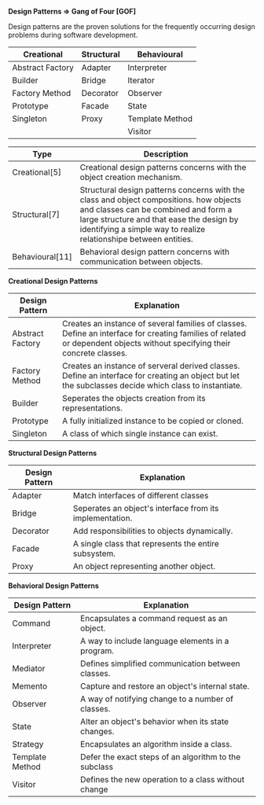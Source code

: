 **Design Patterns => Gang of Four [GOF]**

  Design patterns are the proven solutions for the frequently occurring design problems during software development.
  
  |Creational|Structural|Behavioural|
  |--------|--------|--------|
  |Abstract Factory|Adapter|Interpreter|
  |Builder|Bridge|Iterator|
  |Factory Method|Decorator|Observer|
  |Prototype|Facade|State|
  |Singleton|Proxy|Template Method|
  |||Visitor|
  
  |Type|Description|
  |-----|------|
  |Creational[5]|Creational design patterns concerns with the object creation mechanism.|
  |Structural[7]|Structural design patterns concerns with the class and object compositions. how objects and classes can be combined and form a large structure and that ease the design by identifying a simple way to realize relationshipe between entities.|
  |Behavioural[11]|Behavioral design pattern concerns with communication between objects.|
  
  **Creational Design Patterns**
  
 | **Design Pattern**| **Explanation**|
 |-----------------|------------------------------------------|
 |Abstract Factory|Creates an instance of several families of classes. Define an interface for creating families of related or dependent objects without specifying their concrete classes.|
 |Factory Method|Creates an instance of serveral derived classes. Define an interface for creating an object but let the subclasses decide which class to instantiate. |
 |Builder|Seperates the objects creation from its representations.|
 |Prototype|A fully initialized instance to be copied or cloned.|
 |Singleton| A class of which single instance can exist.|
 
  **Structural Design Patterns**
  
 | **Design Pattern**| **Explanation**|
 |-----------------|------------------------------------------|
 |Adapter|Match interfaces of different classes|
 |Bridge| Seperates an object's interface from its implementation.|
 |Decorator| Add responsibilities to objects dynamically.|
 |Facade| A single class that represents the entire subsystem.|
 |Proxy|An object representing another object.|
 
 
   **Behavioral Design Patterns**
  
 | **Design Pattern**| **Explanation**|
 |-----------------|------------------------------------------|
 |Command|Encapsulates a command request as an object.|
 |Interpreter|A way to include language elements in a program.|
 |Mediator|Defines simplified communication between classes.|
 |Memento|Capture and restore an object's internal state.|
 |Observer|A way of notifying change to a number of classes.|
 |State|Alter an object's behavior when its state changes.|
 |Strategy|Encapsulates an algorithm inside a class.|
 |Template Method|Defer the exact steps of an algorithm to the subclass|
 |Visitor|Defines the new operation to a class without change|
 
 
